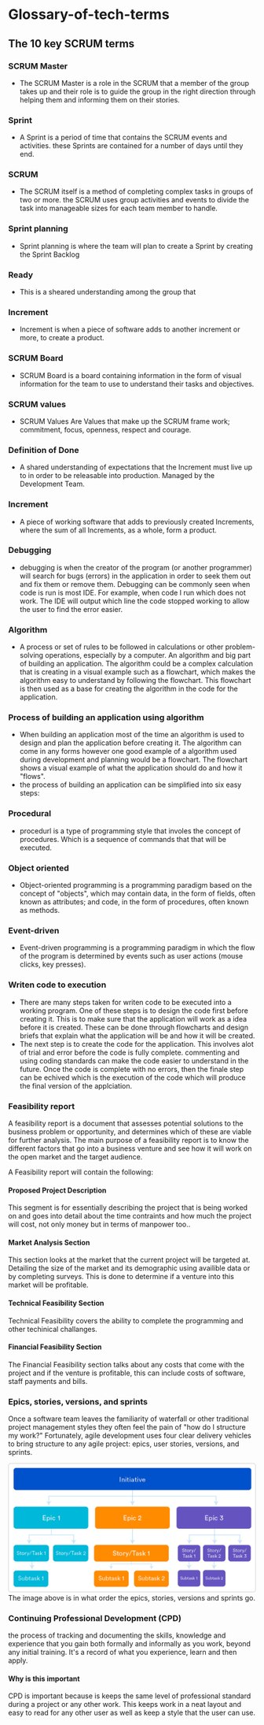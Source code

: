 # Glossary-of-tech-terms

## The 10 key SCRUM terms
### SCRUM Master
  * The SCRUM Master is a role in the SCRUM that a member of the group takes up and their role is to guide the group in the right direction through helping them and informing them on their stories. 
  
### Sprint
  * A Sprint is a period of time that contains the SCRUM events and activities. these Sprints are contained for a number of days until they end.
  
### SCRUM
  * The SCRUM itself is a method of completing complex tasks in groups of two or more. the SCRUM uses group activities and events to divide the task into manageable sizes for each team member to handle.
  
### Sprint planning
  * Sprint planning is where the team will plan to create a Sprint by creating the Sprint Backlog
  
### Ready
  * This is a sheared understanding among the group that 
  
### Increment
  * Increment is when a piece of software adds to another increment or more, to create a product.
  
### SCRUM Board
  * SCRUM Board is a board containing information in the form of visual information for the team to use to understand their tasks and objectives.
  
### SCRUM values
  * SCRUM Values Are Values that make up the SCRUM frame work; commitment, focus, openness, respect and courage.
  
### Definition of Done
  * A shared understanding of expectations that the Increment must live up to in order to be releasable into production. Managed by the Development Team.
  
### Increment
  * A piece of working software that adds to previously created Increments, where the sum of all Increments, as a whole, form a product.
### Debugging
  * debugging is when the creator of the program (or another programmer) will search for bugs (errors) in the application in order to     seek them out and fix them or remove them. Debugging can be commonly seen when code is run is most IDE. For example, when code I run which does not work. The IDE will output which line the code stopped working to allow the user to find the error easier.
  
### Algorithm
  * A process or set of rules to be followed in calculations or other problem-solving operations, especially by a computer. An algorithm and big part of building an application. The algorithm could be a complex calculation that is creating in a visual example such as a flowchart, which makes the algorithm easy to understand by following the flowchart. This flowchart is then used as a base for creating the algorithm in the code for the application.
  
### Process of building an application using algorithm
  * When building an application most of the time an algorithm is used to design and plan the application before creating it. The algorithm can come in any forms however one good example of a algorithm used during development and planning would be a flowchart. The flowchart shows a visual example of what the application should do and how it "flows".
   * the process of building an application can be simplified into six easy steps:
  
### Procedural
  * procedurl is a type of programming style that involes the concept of procedures. Which is a sequence of commands that that will be executed.
  
### Object oriented
  * Object-oriented programming is a programming paradigm based on the concept of "objects", which may contain data, in the form of fields, often known as attributes; and code, in the form of procedures, often known as methods.

### Event-driven
  * Event-driven programming is a programming paradigm in which the flow of the program is determined by events such as user actions (mouse clicks, key presses).
  
 ### Writen code to execution
  * There are many steps taken for writen code to be executed into a working program. One of these steps is to design the code first before creating it. This is to make sure that the application will work as a idea before it is created. These can be done through flowcharts  and design briefs that explain what the application will be and how it will be created.
  * The next step is to create the code for the application. This involves alot of trial and error before the code is fully complete. commenting and using coding standards can make the code easier to understand in the future. Once the code is complete with no errors, then the finale step can be echived which is the execution of the code which will produce the final version of the applciation.

### Feasibility report
A feasibility report is a document that assesses potential solutions to the business problem or opportunity, and determines which of these are viable for further analysis. The main purpose of a feasibility report is to know the different factors that go into a business venture and see how it will work on the open market and the target audience.

A Feasibility report will contain the following:

#### Proposed Project Description
This segment is for essentially describing the project that is being worked on and goes into detail about the time contraints and how much the project will cost, not only money but in terms of manpower too..

#### Market Analysis Section
This section looks at the market that the current project will be targeted at. Detailing the size of the market and its demographic using availible data or by completing surveys. This is done to determine if a venture into this market will be profitable.

#### Technical Feasibility Section
Technical Feasibility covers the ability to complete the programming and other techinical challanges.

#### Financial Feasibility Section
The Financial Feasibility section talks about any costs that come with the project and if the venture is profitable, this can include costs of software, staff payments and bills.

### Epics, stories, versions, and sprints
Once a software team leaves the familiarity of waterfall or other traditional project management styles they often feel the pain of "how do I structure my work?" Fortunately, agile development uses four clear delivery vehicles to bring structure to any agile project: epics, user stories, versions, and sprints.

![First Gantt](https://github.com/HORNETJOE/Glossary-of-tech-terms/blob/master/epics-vs-stories-agile-development.png)
The image above is in what order the epics, stories, versions and sprints go.

### Continuing Professional Development (CPD)
the process of tracking and documenting the skills, knowledge and experience that you gain both formally and informally as you work, beyond any initial training. It's a record of what you experience, learn and then apply.
#### Why is this important
CPD is important because is keeps the same level of professional standard during a project or any other work. This keeps work in a neat layout and easy to read for any other user as well as keep a style that the user can use.
